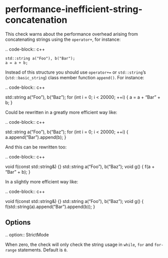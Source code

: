 performance-inefficient-string-concatenation
============================================

This check warns about the performance overhead arising from
concatenating strings using the `operator+`, for instance:

.. code-block:: c++

    std::string a("Foo"), b("Bar");
    a = a + b;

Instead of this structure you should use `operator+=` or `std::string`’s
(`std::basic_string`) class member function `append()`. For instance:

.. code-block:: c++

std::string a(“Foo”), b(“Baz”); for (int i = 0; i &lt; 20000; ++i) { a =
a + “Bar” + b; }

Could be rewritten in a greatly more efficient way like:

.. code-block:: c++

std::string a(“Foo”), b(“Baz”); for (int i = 0; i &lt; 20000; ++i) {
a.append(“Bar”).append(b); }

And this can be rewritten too:

.. code-block:: c++

void f(const std::string&) {} std::string a(“Foo”), b(“Baz”); void g() {
f(a + “Bar” + b); }

In a slightly more efficient way like:

.. code-block:: c++

void f(const std::string&) {} std::string a(“Foo”), b(“Baz”); void g() {
f(std::string(a).append(“Bar”).append(b)); }

Options
-------

.. option:: StrictMode

When zero, the check will only check the string usage in `while`, `for`
and `for-range` statements. Default is `0`.

